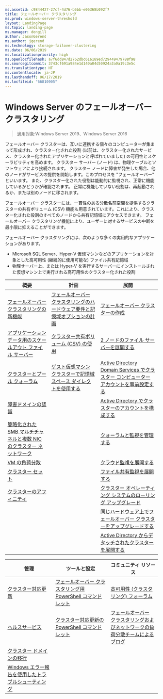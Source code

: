 ```yaml
---
ms.assetid: c9844427-27cf-4d76-b5bb-e06368b092f7
title: フェールオーバー クラスタリング
ms.prod: windows-server-threshold
layout: LandingPage
ms.topic: landing-page
ms.manager: dongill
author: JasonGerend
ms.author: jgerend
ms.technology: storage-failover-clustering
ms.date: 06/06/2019
ms.localizationpriority: high
ms.openlocfilehash: a7f6dd847d2762dbc616189ed729449479788f98
ms.sourcegitcommit: 3743cf691a984e1d140a04d50924a3a0a19c3e5c
ms.translationtype: HT
ms.contentlocale: ja-JP
ms.lasthandoff: 06/17/2019
ms.locfileid: "66810905"
---
```

# <a name="failover-clustering-in-windows-server"></a>Windows Server のフェールオーバー クラスタリング

> 適用対象:Windows Server 2019、Windows Server 2016

フェールオーバー クラスターは、互いに連携する個々のコンピューターが集まって形成され、クラスター化された役割 (以前は、クラスター化されたサービス、クラスター化されたアプリケーションと呼ばれていました) の可用性とスケーラビリティを高めます。 クラスター サーバー (ノード) は、物理ケーブルとソフトウェアにより接続されます。 クラスター ノードに障害が発生した場合、他のノードがサービスの提供を開始します。このプロセスを "フェールオーバー" といいます。 また、クラスター化された役割は能動的に監視され、正常に機能しているかどうかが確認されます。 正常に機能していない役割は、再起動されるか、または別のノードに移されます。

フェールオーバー クラスターには、一貫性のある分散名前空間を提供するクラスターの共有ボリューム (CSV) 機能も用意されています。これにより、クラスター化された役割のすべてのノードから共有記憶域にアクセスできます。 フェールオーバー クラスタリング機能により、ユーザーに対するサービスの中断を最小限に抑えることができます。

フェールオーバー クラスタリングには、次のような多くの実用的なアプリケーションがあります。

* Microsoft SQL Server、Hyper-V 仮想マシンなどのアプリケーションを対象とした高可用性 (継続的に使用可能な) ファイル共有記憶域
* 物理サーバー上、または Hyper-V を実行するサーバーにインストールされた仮想マシン上で実行される高可用性のクラスター化された役割

| **概要**                                                               |  **計画**                          |  **展開**       |
| -------------                                                                |  --------------                        | --------------------- |
| [フェールオーバー クラスタリングの新機能](whats-new-in-failover-clustering.md)    | [フェールオーバー クラスタリングのハードウェア要件と記憶域オプションの計画](clustering-requirements.md)  | [フェールオーバー クラスターの作成](create-failover-cluster.md) |
| [アプリケーション データ用のスケールアウト ファイル サーバー](sofs-overview.md)               | [クラスター共有ボリューム (CSV) の使用](failover-cluster-csvs.md) | [2 ノードのファイル サーバーを展開する](../storage/storage-spaces/storage-spaces-direct-in-vm.md) |
|  [クラスターとプール クォーラム](../storage/storage-spaces/understand-quorum.md)   |  [ゲスト仮想マシン クラスターで記憶域スペース ダイレクトを使用する](../storage/storage-spaces/storage-spaces-direct-in-vm.md)       | [Active Directory Domain Services でクラスター コンピューター アカウントを事前設定する](prestage-cluster-adds.md) |
| [障害ドメインの認識](fault-domains.md)                                 |                                 | [Active Directory でクラスターのアカウントを構成する](configure-ad-accounts.md) |
| [簡略化された SMB マルチチャネルと複数 NIC のクラスター ネットワーク](smb-multichannel.md) |                       | [クォーラムと監視を管理する](manage-cluster-quorum.md) |
| [VM の負荷分散](vm-load-balancing-overview.md)                         |                             | [クラウド監視を展開する](deploy-cloud-witness.md) |
| [クラスター セット](../storage/storage-spaces/cluster-sets.md)                  |                             |[ファイル共有監視を展開する](file-share-witness.md) |
| [クラスターのアフィニティ](cluster-affinity.md)                                     |                            | [クラスター オペレーティング システムのローリング アップグレード](cluster-operating-system-rolling-upgrade.md) |
|                                                                             |                            | [同じハードウェア上でフェールオーバー クラスターをアップグレードする](upgrade-option-same-hardware.md) |
|                                                                            |                             | [Active Directory からデタッチされたクラスターを展開する](https://docs.microsoft.com/previous-versions/windows/it-pro/windows-server-2012-R2-and-2012/dn265970\(v%3dws.11\))

|**管理**  |  **ツールと設定**  |  **コミュニティ リソース**       |
| ------------- |  -------------- | --------------------- |
| [クラスター対応更新](cluster-aware-updating.md)    |   [フェールオーバー クラスタリング用 PowerShell コマンドレット](https://docs.microsoft.com/powershell/module/failoverclusters/?view=win10-ps)      |  [高可用性 (クラスタリング) フォーラム](https://go.microsoft.com/fwlink/p/?LinkId=230641)       |
|  [ヘルスサービス](health-service-overview.md)   |   [クラスター対応更新の PowerShell コマンドレット](https://docs.microsoft.com/powershell/module/clusterawareupdating/?view=win10-ps)      | [フェールオーバー クラスタリングおよびネットワークの負荷分散チームによるブログ](http://blogs.msdn.com/b/clustering/)        |
|  [クラスター ドメインの移行](cluster-domain-migration.md)   |         |         |
|  [Windows エラー報告を使用したトラブルシューティング](troubleshooting-using-wer-reports.md)   |         |         |
